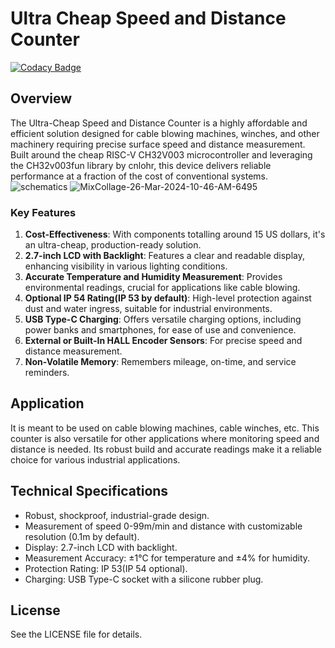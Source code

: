 # Ultra Cheap Speed and Distance Counter
[![Codacy Badge](https://app.codacy.com/project/badge/Grade/aee978828ef743328592bc64ce25dd5f)](https://app.codacy.com?utm_source=gh&utm_medium=referral&utm_content=&utm_campaign=Badge_grade)
## Overview
The Ultra-Cheap Speed and Distance Counter is a highly affordable and efficient solution designed for cable blowing machines, winches, and other machinery requiring precise surface speed and distance measurement. Built around the cheap RISC-V CH32V003 microcontroller and leveraging the CH32v003fun library by cnlohr, this device delivers reliable performance at a fraction of the cost of conventional systems.
![schematics](https://github.com/payday1991/ultraCheapSpeedDistanceCounter/assets/79850569/47905677-da6a-4e36-b76f-aec13f1d0a95)
![MixCollage-26-Mar-2024-10-46-AM-6495](https://github.com/payday1991/ultraCheapSpeedDistanceCounter/assets/79850569/e1388085-d16d-4a06-9231-b1e26e9e5627)


### Key Features

1. **Cost-Effectiveness**: With components totalling around 15 US dollars, it's an ultra-cheap, production-ready solution.
2. **2.7-inch LCD with Backlight**: Features a clear and readable display, enhancing visibility in various lighting conditions.
3. **Accurate Temperature and Humidity Measurement**: Provides environmental readings, crucial for applications like cable blowing.
4. **Optional IP 54 Rating(IP 53 by default)**: High-level protection against dust and water ingress, suitable for industrial environments.
5. **USB Type-C Charging**: Offers versatile charging options, including power banks and smartphones, for ease of use and convenience.
6. **External or Built-In HALL Encoder Sensors**: For precise speed and distance measurement.
7. **Non-Volatile Memory**: Remembers mileage, on-time, and service reminders.

## Application
It is meant to be used on cable blowing machines, cable winches, etc. This counter is also versatile for other applications where monitoring speed and distance is needed. Its robust build and accurate readings make it a reliable choice for various industrial applications.

## Technical Specifications
- Robust, shockproof, industrial-grade design.
- Measurement of speed 0-99m/min and distance with customizable resolution (0.1m by default).
- Display: 2.7-inch LCD with backlight.
- Measurement Accuracy: ±1°C for temperature and ±4% for humidity.
- Protection Rating: IP 53(IP 54 optional).
- Charging: USB Type-C socket with a silicone rubber plug.

## License
See the LICENSE file for details.
